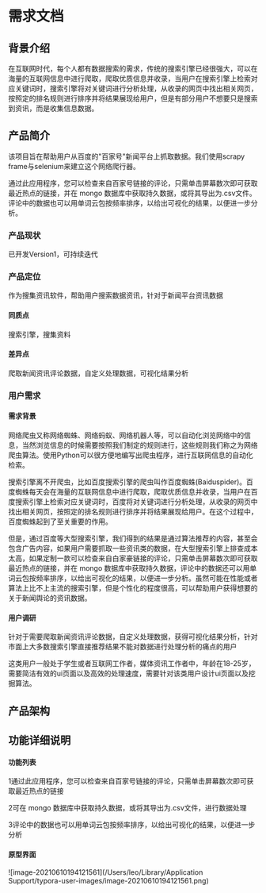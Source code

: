 # 需求文档


## 背景介绍

在互联网时代，每个人都有数据搜索的需求，传统的搜索引擎已经很强大，可以在海量的互联网信息中进行爬取，爬取优质信息并收录，当用户在搜索引擎上检索对应关键词时，搜索引擎将对关键词进行分析处理，从收录的网页中找出相关网页，按照定的排名规则进行排序并将结果展现给用户，但是有部分用户不想要只是搜索到资讯，而是收集信息数据。

## 产品简介
该项目旨在帮助用户从百度的"百家号"新闻平台上抓取数据。我们使用scrapy frame与selenium来建立这个网络爬行器。

通过此应用程序，您可以检查来自百家号链接的评论，只需单击屏幕数次即可获取最近热点的链接，并在 mongo 数据库中获取持久数据，或将其导出为.csv文件。评论中的数据也可以用单词云包按频率排序，以给出可视化的结果，以便进一步分析。


### 产品现状

已开发Version1，可持续迭代

### 产品定位
作为搜集资讯软件，帮助用户搜索数据资讯，针对于新闻平台资讯数据
#### 同质点

搜索引擎，搜集资料

#### 差异点

爬取新闻资讯评论数据，自定义处理数据，可视化结果分析

### 用户需求

#### 需求背景

网络爬虫又称网络蜘蛛、网络蚂蚁、网络机器人等，可以自动化浏览网络中的信息，当然浏览信息的时候需要按照我们制定的规则进行，这些规则我们称之为网络爬虫算法。使用Python可以很方便地编写出爬虫程序，进行互联网信息的自动化检索。

搜索引擎离不开爬虫，比如百度搜索引擎的爬虫叫作百度蜘蛛(Baiduspider)。百度蜘蛛每天会在海量的互联网信息中进行爬取，爬取优质信息并收录，当用户在百度搜索引擎上检索对应关键词时，百度将对关键词进行分析处理，从收录的网页中找出相关网页，按照定的排名规则进行排序并将结果展现给用户。在这个过程中，百度蜘蛛起到了至关重要的作用。

但是，通过百度等大型搜索引擎，我们得到的结果是通过算法推荐的内容，甚至会包含广告内容，如果用户需要抓取一些资讯类的数据，在大型搜索引擎上排查成本太高，如果定制一款可以检查来自白家豪链接的评论，只需单击屏幕数次即可获取最近热点的链接，并在 mongo 数据库中获取持久数据，评论中的数据还可以用单词云包按频率排序，以给出可视化的结果，以便进一步分析。虽然可能在性能或者算法上比不上主流的搜索引擎，但是个性化的程度很高，可以帮助用户获得想要的关于新闻舆论的资讯数据。

#### 用户调研

针对于需要爬取新闻资讯评论数据，自定义处理数据，获得可视化结果分析，针对市面上大多数搜索引擎直接推荐结果不能对数据进行处理分析的痛点的用户

这类用户一般处于学生或者互联网工作者，媒体资讯工作者中，年龄在18-25岁，需要简洁有效的ui页面以及高效的处理速度，需要针对该类用户设计ui页面以及挖掘算法。

## 产品架构

## **功能详细说明**

#### 功能列表

1通过此应用程序，您可以检查来自百家号链接的评论，只需单击屏幕数次即可获取最近热点的链接

2可在 mongo 数据库中获取持久数据，或将其导出为.csv文件，进行数据处理

3评论中的数据也可以用单词云包按频率排序，以给出可视化的结果，以便进一步分析

#### 原型界面

![image-20210610194121561](/Users/leo/Library/Application Support/typora-user-images/image-20210610194121561.png)

#### 

## 

